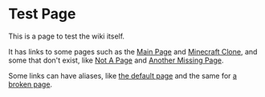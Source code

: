 # Test Page

This is a page to test the wiki itself.

It has links to some pages such as the [Main Page](/wiki/Main-Page) and [Minecraft Clone](/wiki/Minecraft-Clone), and some that don't exist, like [Not A Page](/wiki/Not-A-Page) and [Another Missing Page](/wiki/Another-Missing-Page).

Some links can have aliases, like [the default page](/wiki/Main-Page) and the same for [a broken page](/wiki/Not-A-Page).